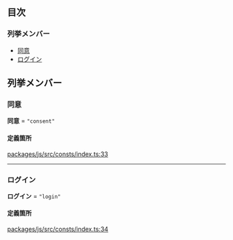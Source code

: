 ## 目次

### 列挙メンバー

- [同意](Prompt.md#consent)
- [ログイン](Prompt.md#login)

## 列挙メンバー

### 同意

**同意** = `"consent"`

#### 定義箇所

[packages/js/src/consts/index.ts:33](https://github.com/logto-io/js/blob/f0f78e6/packages/js/src/consts/index.ts#L33)

---

### ログイン

**ログイン** = `"login"`

#### 定義箇所

[packages/js/src/consts/index.ts:34](https://github.com/logto-io/js/blob/f0f78e6/packages/js/src/consts/index.ts#L34)